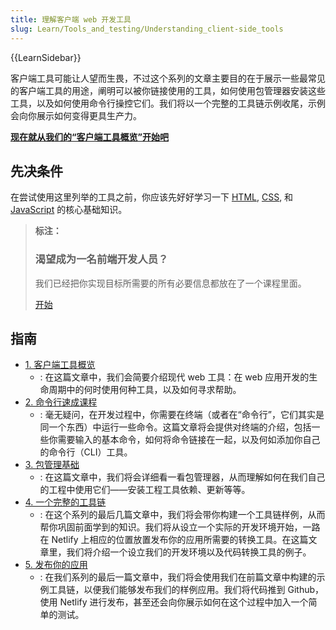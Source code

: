 ```yaml
---
title: 理解客户端 web 开发工具
slug: Learn/Tools_and_testing/Understanding_client-side_tools
---
```

{{LearnSidebar}}

客户端工具可能让人望而生畏，不过这个系列的文章主要目的在于展示一些最常见的客户端工具的用途，阐明可以被你链接使用的工具，如何使用包管理器安装这些工具，以及如何使用命令行操控它们。我们将以一个完整的工具链示例收尾，示例会向你展示如何变得更具生产力。

**[现在就从我们的“客户端工具概览”开始吧](/zh-CN/docs/Learn/Tools_and_testing/Understanding_client-side_tools/Overview)**

## 先决条件

在尝试使用这里列举的工具之前，你应该先好好学习一下 [HTML](/zh-CN/docs/Learn/HTML), [CSS](/zh-CN/docs/Learn/CSS), 和 [JavaScript](/zh-CN/docs/Learn/JavaScript) 的核心基础知识。

> **标注：**
>
> ### 渴望成为一名前端开发人员？
>
> 我们已经把你实现目标所需要的所有必要信息都放在了一个课程里面。
>
> [开始](/zh-CN/docs/Learn/Front-end_web_developer)

## 指南

- [1. 客户端工具概览](/zh-CN/docs/Learn/Tools_and_testing/Understanding_client-side_tools/Overview)
  - : 在这篇文章中，我们会简要介绍现代 web 工具：在 web 应用开发的生命周期中的何时使用何种工具，以及如何寻求帮助。
- [2. 命令行速成课程](/zh-CN/docs/Learn/Tools_and_testing/Understanding_client-side_tools/Command_line)
  - : 毫无疑问，在开发过程中，你需要在终端（或者在“命令行”，它们其实是同一个东西）中运行一些命令。这篇文章将会提供对终端的介绍，包括一些你需要输入的基本命令，如何将命令链接在一起，以及何如添加你自己的命令行（CLI）工具。
- [3. 包管理基础](/zh-CN/docs/Learn/Tools_and_testing/Understanding_client-side_tools/Package_management)
  - : 在这篇文章中，我们将会详细看一看包管理器，从而理解如何在我们自己的工程中使用它们——安装工程工具依赖、更新等等。
- [4. 一个完整的工具链](/zh-CN/docs/Learn/Tools_and_testing/Understanding_client-side_tools/Introducing_complete_toolchain)
  - : 在这个系列的最后几篇文章中，我们将会带你构建一个工具链样例，从而帮你巩固前面学到的知识。我们将从设立一个实际的开发环境开始，一路在 Netlify 上相应的位置放置发布你的应用所需要的转换工具。在这篇文章里，我们将介绍一个设立我们的开发环境以及代码转换工具的例子。
- [5. 发布你的应用](/zh-CN/docs/Learn/Tools_and_testing/Understanding_client-side_tools/Deployment)
  - : 在我们系列的最后一篇文章中，我们将会使用我们在前篇文章中构建的示例工具链，以便我们能够发布我们的样例应用。我们将代码推到 Github，使用 Netlify 进行发布，甚至还会向你展示如何在这个过程中加入一个简单的测试。

